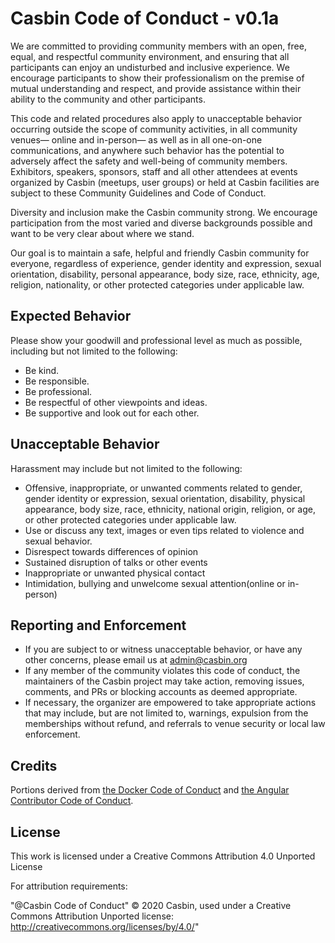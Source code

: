# Casbin Code of Conduct - v0.1a

We are committed to providing community members with an open, free, equal, and respectful community environment, and ensuring that all participants can enjoy an undisturbed and inclusive experience. We encourage participants to show their professionalism on the premise of mutual understanding and respect, and provide assistance within their ability to the community and other participants.

This code and related procedures also apply to unacceptable behavior occurring outside the scope of community activities, in all community venues— online and in-person— as well as in all one-on-one communications, and anywhere such behavior has the potential to adversely affect the safety and well-being of community members. Exhibitors, speakers, sponsors, staff and all other attendees at events organized by Casbin (meetups, user groups) or held at Casbin facilities are subject to these Community Guidelines and Code of Conduct.

Diversity and inclusion make the Casbin community strong. We encourage participation from the most varied and diverse backgrounds possible and want to be very clear about where we stand.

Our goal is to maintain a safe, helpful and friendly Casbin community for everyone, regardless of experience, gender identity and expression, sexual orientation, disability, personal appearance, body size, race, ethnicity, age, religion, nationality, or other protected categories under applicable law.

## Expected Behavior

Please show your goodwill and professional level as much as possible, including but not limited to the following:

- Be kind.
- Be responsible.
- Be professional.
- Be respectful of other viewpoints and ideas.
- Be supportive and look out for each other.

## Unacceptable Behavior

Harassment may include but not limited to the following:

- Offensive, inappropriate, or unwanted comments related to gender, gender identity or expression, sexual orientation, disability, physical appearance, body size, race, ethnicity, national origin, religion, or age, or other protected categories under applicable law.
- Use or discuss any text, images or even tips related to violence and sexual behavior.
- Disrespect towards differences of opinion
- Sustained disruption of talks or other events
- Inappropriate or unwanted physical contact
- Intimidation, bullying and unwelcome sexual attention(online or in-person)

## Reporting and Enforcement

- If you are subject to or witness unacceptable behavior, or have any other concerns, please email us at <admin@casbin.org>
- If any member of the community violates this code of conduct, the maintainers of the Casbin project may take action, removing issues, comments, and PRs or blocking accounts as deemed appropriate.
- If necessary, the organizer are empowered to take appropriate actions that may include, but are not limited to, warnings, expulsion from the memberships without refund, and referrals to venue security or local law enforcement.

## Credits

Portions derived from [the Docker Code of Conduct](https://github.com/docker/code-of-conduct/) and [the Angular Contributor Code of Conduct](https://github.com/angular/code-of-conduct).

## License

This work is licensed under a Creative Commons Attribution 4.0 Unported License

For attribution requirements:

"@Casbin Code of Conduct" © 2020 Casbin, used under a Creative Commons Attribution Unported license: http://creativecommons.org/licenses/by/4.0/"
